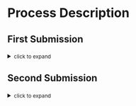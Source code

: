 # Process Description

## First Submission

<details>

<summary><small>click to expand</small></summary>

We can describe the first submission in 3 well-defined phases:

1. Ideas Phase
	1.1 Repository Structure
2. Research Phase
3. Artifacts Phase

In the first one, the main goal was to obtain approval for the project idea, in parallel to this, we also set up the repository structure, where we touched out protected branches and workflow and we tried to use tools that could foment good practices with commits. 

In the second one, the goal was to go deeper into the idea with the most potential which in this case was *"Real uses of Design Patterns"*. At this point, the **team roles** were defined, but not static, we take as reference the **Scrum Framework**:

- **Product Owner:** Isaías Rodríguez, Marco Canché.
- **Scrum Master:** Rodrigo Pacab, Marco Canché.
- **Develpment Team:** José Luis Gutiérrez, Carlos Ruz.

> As we can see, one person could take more than one role, that's what we say "not static".

As scrum uses sprints, all the tasks were grouped by sprints, and tasks that weren't complete, were passed to the next sprint. **Each sprint took a long of 1 week**.
> You can take a look at our Github Project roadmap view.

Once we had enough information about the topic of the project, all that remained in the last phase was to start creating artifacts: requirements, use cases/user stories, use case diagrams, etc.

Documentation was done for all these phases, and meeting logs can be found in the repository.

</details>

## Second Submission

<details>

<summary><small> click to expand </small></summary>

For the second submission, we focus on researching at least 5 design patterns, and demostrate how they work in a real world example. We still have the same roles and the same workflow, there were tries to improve the workflow, but we didn't have enough time to implement them, like automate the contribution metric through a Github Action.

As part of the new tasks in the Second Submission, was selecting which technology we were going to use to show the examples, at the end of the day we decided to use the Astro framework, which is a static site generator, that uses markdown files to render HTML content, this was a good choice because it was easy to use and it was fast to implement.

Finally we had to create the video and the slides, which were done in the last week of the sprint.

</details>

